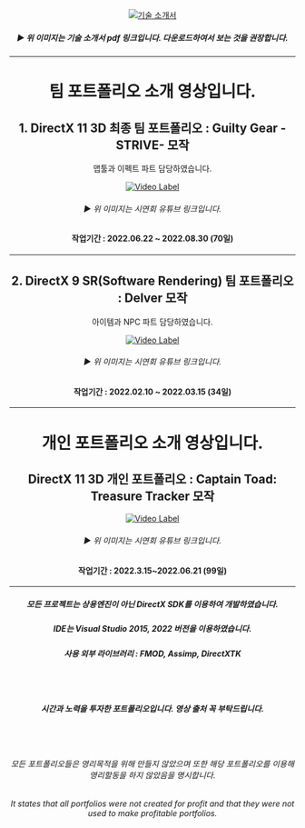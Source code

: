 <div align=center>

[![기술 소개서](https://user-images.githubusercontent.com/90494005/198988352-1b6f8fb6-9e49-4f75-b8f5-a00abc31e3a9.png)](https://github.com/EzYong1208/EzYong1208/blob/main/%EA%B8%B0%EC%88%A0%EC%86%8C%EA%B0%9C%EC%84%9C_%EB%B0%95%EC%A0%95%EC%9D%80.pdf)
##### ▶ 위 이미지는 기술 소개서 pdf 링크입니다. 다운로드하여서 보는 것을 권장합니다.
 
***

# 팀 포트폴리오 소개 영상입니다.

## 1. DirectX 11 3D 최종 팀 포트폴리오 : Guilty Gear -STRIVE- 모작

맵툴과 이펙트 파트 담당하였습니다.

[![Video Label](http://img.youtube.com/vi/vnwS9bySjMs/0.jpg)](https://youtu.be/vnwS9bySjMs)
###### ▶ 위 이미지는 시연회 유튜브 링크입니다.

#### 작업기간 : 2022.06.22 ~ 2022.08.30 (70일)
***
## 2. DirectX 9 SR(Software Rendering) 팀 포트폴리오 : Delver 모작

아이템과 NPC 파트 담당하였습니다.

[![Video Label](http://img.youtube.com/vi/Di28Ud8U1IY/0.jpg)](https://youtu.be/Di28Ud8U1IY)
###### ▶ 위 이미지는 시연회 유튜브 링크입니다.

#### 작업기간 : 2022.02.10 ~ 2022.03.15 (34일)





***
# 개인 포트폴리오 소개 영상입니다.


## DirectX 11 3D 개인 포트폴리오 : Captain Toad: Treasure Tracker 모작


[![Video Label](http://img.youtube.com/vi/mUs7LR4Mmrg/0.jpg)](https://youtu.be/mUs7LR4Mmrg)
###### ▶ 위 이미지는 시연회 유튜브 링크입니다.


#### 작업기간 : 2022.3.15~2022.06.21 (99일)

  
  
  

*** 
 
 

##### 모든 프로젝트는 상용엔진이 아닌 DirectX SDK를 이용하여 개발하였습니다.
##### IDE는 Visual Studio 2015, 2022 버전을 이용하였습니다.
##### 사용 외부 라이브러리 : FMOD, Assimp, DirectXTK

<br>
<br>

##### 시간과 노력을 투자한 포트폴리오입니다. 영상 출처 꼭 부탁드립니다.

<br>
<br>

###### 모든 포트폴리오들은 영리목적을 위해 만들지 않았으며 또한 해당 포트폴리오를 이용해 영리할동을 하지 않았음을 명시합니다.

###### It states that all portfolios were not created for profit and that they were not used to make profitable portfolios.

</div>
